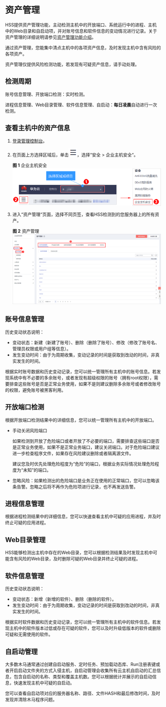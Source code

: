 # 资产管理<a name="hss_01_0138"></a>

HSS提供资产管理功能，主动检测主机中的开放端口、系统运行中的进程、主机中的Web目录和自启动项，并对账号信息和软件信息的变动情况进行记录。关于资产管理的详细说明请参见[资产管理功能介绍](https://support.huaweicloud.com/productdesc-hss/hss_01_0010.html#section0)。

通过资产管理，您能集中清点主机中的各项资产信息，及时发现主机中含有风险的各项资产。

资产管理仅提供风险检测功能，若发现有可疑资产信息，请手动处理。

## 检测周期<a name="section4301133313120"></a>

账号信息管理、开放端口检测：实时检测。

进程信息管理、Web目录管理、软件信息管理、自启动：**每日凌晨**自动进行一次检测。

## 查看主机中的资产信息<a name="section1994061414584"></a>

1.  [登录管理控制台](https://console.huaweicloud.com)。
2.  在页面上方选择区域后，单击![](figures/icon-servicelist.png)，选择“安全  \>  企业主机安全“。

    **图 1**  企业主机安全<a name="hss_01_0229_fig1271516227232"></a>  
    ![](figures/企业主机安全.png "企业主机安全")

3.  进入“资产管理“页面，选择不同页签，查看HSS检测到的您服务器上的所有资产。

    **图 2**  资产管理<a name="fig06833531713"></a>  
    ![](figures/资产管理.png "资产管理")


## 账号信息管理<a name="section96641643103820"></a>

历史变动状态说明：

-   变动状态：新建（新建了账号）、删除（删除了账号）、修改（修改了账号名、管理员权限或用户组等信息）。
-   发生变动时间：由于为周期收集，变动记录的时间是获取到改动的时间，非真实发生的时间。

根据实时账号数据和历史变动记录，您可以统一管理所有主机中的账号信息。若发现系统中有不必要的多余账号，或者发现有超级权限的账号（拥有root权限），需要排查这些账号是否是正常业务使用，如果不是则建议删除多余账号或者修改账号的权限，避免账号被黑客利用。

## 开放端口检测<a name="section2240198105516"></a>

根据开放端口检测结果中的详细信息，您可以统一管理所有主机中的开放端口。

-   手动关闭风险端口

    如果检测到开放了危险端口或者开放了不必要的端口，需要排查这些端口是否是正常业务使用，如果不是正常业务端口，建议关闭端口。对于危险端口建议进一步检查程序文件，如果存在风险建议删除或者隔离源文件。

    建议您及时优先处理危险程度为“危险”的端口，根据业务实际情况处理危险程度为“未知”的端口。

-   忽略风险：如果检测出的危险端口是业务正在使用的正常端口，您可以忽略该条告警。忽略之后将不再作为危险项进行记录，也不再发送告警。

## 进程信息管理<a name="section52941959183811"></a>

根据进程检测结果中的详细信息，您可以快速查看主机中可疑的应用进程，并及时终止可疑的应用进程。

## Web目录管理<a name="section1290321516396"></a>

HSS能够检测出主机中存在的Web目录，您可以根据检测结果及时发现主机中可能含有风险的Web目录，及时删除可疑的Web目录并终止可疑的进程。

## 软件信息管理<a name="section5964219203914"></a>

历史变动状态说明：

-   变动状态：新增（新增的软件）、删除（删除的软件）。
-   发生变动时间：由于为周期收集，变动记录的时间是获取到改动的时间，非真实发生的时间。

根据实时软件数据和历史变动记录，您可以统一管理所有主机中的软件信息。若发现主机中的软件版本过低或存在可疑的软件，您可以及时升级低版本的软件或删除可疑和无需使用的软件。

## 自启动管理<a name="section964916436136"></a>

大多数木马通常通过创建自启动服务、定时任务、预加载动态库、Run注册表键或者开启启动文件夹的方式入侵主机，自启动管理会收集所有云主机自启动的汇总信息，包含自启动的名称、类型和覆盖主机数。您可以根据统计并展示的自启动信息，快速发现主机中可疑的自启动。

您可以查看自启动项对应的服务器名称、路径、文件HASH和最后修改时间，及时发现并清除木马程序问题。

